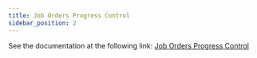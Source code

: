 ```yaml
---
title: Job Orders Progress Control
sidebar_position: 2
---
```


See the documentation at the following link: [Job Orders Progress Control](/docs/planning/mps-master-production-scheduling/reports/job-orders-progress-control/)